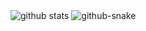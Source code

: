<picture decoding="async" loading="lazy">
  <source media="(prefers-color-scheme: dark)" srcset="https://pixel-profile-ui.vercel.app/api/github-stats?username=CUPEKGG&screen_effect=true&include_all_commits=true&pixelate_avatar=false&theme=fuji&theme=fuji&color=%23ffffffFF&hide=prs%2Cissues%2Ccontributions">
  <img alt="github stats" src="https://pixel-profile.vercel.app/api/github-stats?username=CUPEKGG&theme=summer">
</picture>

<picture>
  <source media="(prefers-color-scheme: dark)" srcset="github-snake-dark.svg" />
  <img alt="github-snake" src="github-snake.svg" />
</picture>
